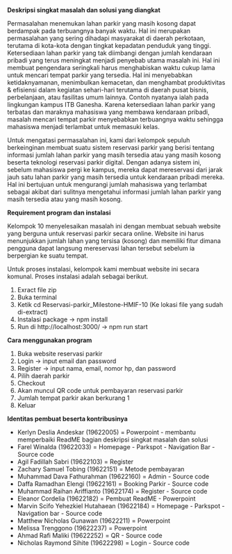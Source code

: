 **Deskripsi singkat masalah dan solusi yang diangkat**
	
Permasalahan menemukan lahan parkir yang masih kosong dapat berdampak pada terbuangnya banyak waktu. Hal ini merupakan permasalahan yang sering dihadapi masyarakat di daerah perkotaan, terutama di kota-kota dengan tingkat kepadatan penduduk yang tinggi. Ketersediaan lahan parkir yang tak diimbangi dengan jumlah kendaraan pribadi yang terus meningkat menjadi penyebab utama masalah ini. Hal ini membuat pengendara seringkali harus menghabiskan waktu cukup lama untuk mencari tempat parkir yang tersedia. Hal ini menyebabkan ketidaknyamanan, menimbulkan kemacetan, dan menghambat produktivitas & efisiensi dalam kegiatan sehari-hari terutama di daerah pusat bisnis, perbelanjaan, atau fasilitas umum lainnya. Contoh nyatanya ialah pada lingkungan kampus ITB Ganesha. Karena ketersediaan lahan parkir yang terbatas dan maraknya mahasiswa yang membawa kendaraan pribadi, masalah mencari tempat parkir menyebabkan terbuangnya waktu sehingga mahasiswa menjadi terlambat untuk memasuki kelas.
	
Untuk mengatasi permasalahan ini, kami dari kelompok sepuluh berkeinginan membuat suatu sistem reservasi parkir yang berisi tentang informasi jumlah lahan parkir yang masih tersedia atau yang masih kosong beserta teknologi reservasi parkir digital. Dengan adanya sistem ini, sebelum mahasiswa pergi ke kampus, mereka dapat mereservasi dari jarak jauh satu lahan parkir yang masih tersedia untuk kendaraan pribadi mereka. Hal ini bertujuan untuk mengurangi jumlah mahasiswa yang terlambat sebagai akibat dari sulitnya mengetahui informasi jumlah lahan parkir yang masih tersedia atau yang masih kosong. 

**Requirement program dan instalasi**
	
Kelompok 10 menyelesaikan masalah ini dengan membuat sebuah website yang berguna untuk reservasi parkir secara online. Website ini harus menunjukkan jumlah lahan yang tersisa (kosong) dan memiliki fitur dimana pengguna dapat langsung mereservasi lahan tersebut sebelum ia berpergian ke suatu tempat. 

Untuk proses instalasi, kelompok kami membuat website ini secara komunal. Proses instalasi adalah sebagai berikut.
1. Exract file zip
2. Buka terminal
3. Ketik cd Reservasi-parkir_Milestone-HMIF-10 (Ke lokasi file yang sudah di-extract)
4. Instalasi package -> npm install
5. Run di http://localhost:3000/ -> npm run start

**Cara menggunakan program**
1. Buka website reservasi parkir
2. Login -> input email dan password
3. Register -> input nama, email, nomor hp, dan password
4. Pilih daerah parkir
5. Checkout
6. Akan muncul QR code untuk pembayaran reservasi parkir
7. Jumlah tempat parkir akan berkurang 1
8. Keluar

**Identitas pembuat beserta kontribusinya**
- Kerlyn Deslia Andeskar (19622005) = Powerpoint - membantu memperbaiki ReadME bagian deskripsi singkat masalah dan solusi
- Farel Winalda (19622033) = Homepage - Parkspot - Navigation Bar - Source code
- Agil Fadillah Sabri (19622103) = Register
- Zachary Samuel Tobing (19622151) = Metode pembayaran
- Muhammad Dava Fathurahman (19622160) = Admin - Source code
- Daffa Ramadhan Elengi (19622161) = Booking Parkir - Source code
- Muhammad Raihan Ariffianto (19622174)  = Register - Source code
- Eleanor Cordelia (19622182) = Pembuat ReadME - Powerpoint
- Marvin Scifo Yehezkiel Hutahaean (19622184) = Homepage - Parkspot - Navigation bar - Source code
- Matthew Nicholas Gunawan (19622211) = Powerpoint
- Melissa Trenggono (19622237) = Powerpoint
- Ahmad Rafi Maliki (19622252) = QR - Source code
- Nicholas Raymond Sihite (19622298) = Login - Source code
